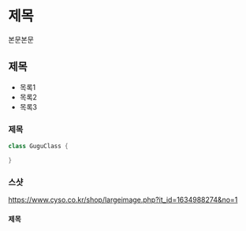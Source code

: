 # 제목
본문본문

## 제목

- 목록1
- 목록2
- 목록3

### 제목
``` java
class GuguClass {

}
```

### 스샷
https://www.cyso.co.kr/shop/largeimage.php?it_id=1634988274&no=1

#### 제목
